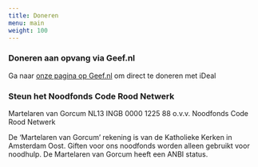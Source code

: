 ```yaml
---
title: Doneren
menu: main
weight: 100
---
```

### Doneren aan opvang via Geef.nl

Ga naar [onze pagina op Geef.nl](https://www.geef.nl/nl/actie/noodopvang-50-ongedocumenteerde-amsterdammers/donateurs) om direct te doneren met iDeal

### Steun het Noodfonds Code Rood Netwerk

Martelaren van Gorcum
NL13 INGB 0000 1225 88 
o.v.v. Noodfonds Code Rood Netwerk

De ‘Martelaren van Gorcum’ rekening is van de Katholieke Kerken in Amsterdam Oost. Giften voor ons noodfonds worden alleen gebruikt voor noodhulp. De Martelaren van Gorcum heeft een ANBI status.

###

